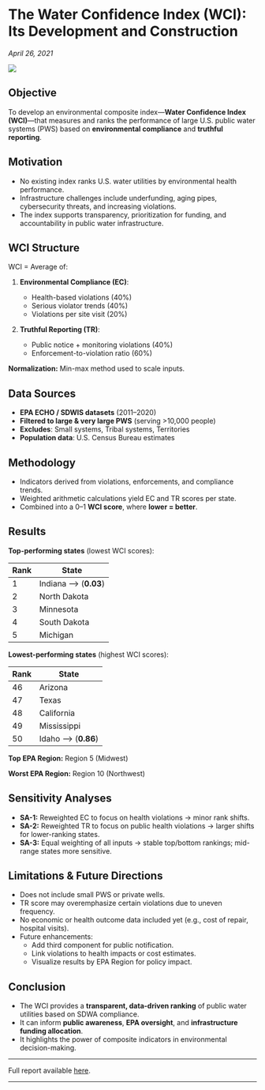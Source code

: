 
# The Water Confidence Index (WCI): Its Development and Construction
*April 26, 2021*

![](https://upload.wikimedia.org/wikipedia/commons/9/96/Iowa_-_American_Water_-_Davenport_Water_Tower_%2824259031639%29.jpg)


## Objective
To develop an environmental composite index—**Water Confidence Index (WCI)**—that measures and ranks the performance of large U.S. public water systems (PWS) based on **environmental compliance** and **truthful reporting**.


## Motivation

- No existing index ranks U.S. water utilities by environmental health performance.
- Infrastructure challenges include underfunding, aging pipes, cybersecurity threats, and increasing violations.
- The index supports transparency, prioritization for funding, and accountability in public water infrastructure.


## WCI Structure

WCI = Average of:

1. **Environmental Compliance (EC)**:

    - Health-based violations (40%)
    - Serious violator trends (40%)
    - Violations per site visit (20%)

2. **Truthful Reporting (TR)**:

     - Public notice + monitoring violations (40%)
     - Enforcement-to-violation ratio (60%)

**Normalization:** Min-max method used to scale inputs.


## Data Sources

- **EPA ECHO / SDWIS datasets** (2011–2020)
- **Filtered to large & very large PWS** (serving >10,000 people)
- **Excludes**: Small systems, Tribal systems, Territories
- **Population data**: U.S. Census Bureau estimates


## Methodology

- Indicators derived from violations, enforcements, and compliance trends.
- Weighted arithmetic calculations yield EC and TR scores per state.
- Combined into a 0–1 **WCI score**, where **lower = better**.


## Results

**Top-performing states** (lowest WCI scores):

| Rank | State         |
|------|---------------|
| 1    | Indiana --> (**0.03**) |
| 2    | North Dakota  |
| 3    | Minnesota     |
| 4    | South Dakota  |
| 5    | Michigan      |


**Lowest-performing states** (highest WCI scores):

| Rank | State       |
|------|-------------|
| 46   | Arizona     |
| 47   | Texas       |
| 48   | California  |
| 49   | Mississippi |
| 50   | Idaho   --> (**0.86**)    |

**Top EPA Region:** Region 5 (Midwest)

**Worst EPA Region:** Region 10 (Northwest)

## Sensitivity Analyses

- **SA-1:** Reweighted EC to focus on health violations → minor rank shifts.
- **SA-2:** Reweighted TR to focus on public health violations → larger shifts for lower-ranking states.
- **SA-3:** Equal weighting of all inputs → stable top/bottom rankings; mid-range states more sensitive.


## Limitations & Future Directions

- Does not include small PWS or private wells.
- TR score may overemphasize certain violations due to uneven frequency.
- No economic or health outcome data included yet (e.g., cost of repair, hospital visits).
- Future enhancements:
    - Add third component for public notification.
    - Link violations to health impacts or cost estimates.
    - Visualize results by EPA Region for policy impact.

## Conclusion

- The WCI provides a **transparent, data-driven ranking** of public water utilities based on SDWA compliance.
- It can inform **public awareness**, **EPA oversight**, and **infrastructure funding allocation**.
- It highlights the power of composite indicators in environmental decision-making.

---

Full report available [here](pdfs/Water_Confidence_Index.pdf).

---